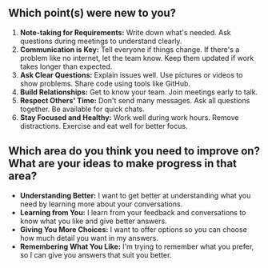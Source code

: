 ## Which point(s) were new to you?

1. **Note-taking for Requirements:** Write down what's needed. Ask questions during meetings to understand clearly.
1. **Communication is Key:** Tell everyone if things change. If there's a problem like no internet, let the team know. Keep them updated if work takes longer than expected.
1. **Ask Clear Questions:** Explain issues well. Use pictures or videos to show problems. Share code using tools like GitHub.
1. **Build Relationships:** Get to know your team. Join meetings early to talk.
1. **Respect Others' Time:** Don't send many messages. Ask all questions together. Be available for quick chats.
1. **Stay Focused and Healthy:** Work well during work hours. Remove distractions. Exercise and eat well for better focus.

## Which area do you think you need to improve on? What are your ideas to make progress in that area?

- **Understanding Better:** I want to get better at understanding what you need by learning more about your conversations.
- **Learning from You:** I learn from your feedback and conversations to know what you like and give better answers.
- **Giving You More Choices:** I want to offer options so you can choose how much detail you want in my answers.
- **Remembering What You Like:** I'm trying to remember what you prefer, so I can give you answers that suit you better.